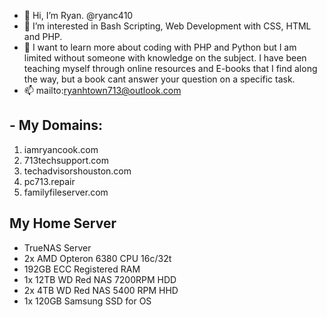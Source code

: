 - 👋 Hi, I’m Ryan. @ryanc410
- 👀 I’m interested in Bash Scripting, Web Development with CSS, HTML and PHP.
- 🌱 I want to learn more about coding with PHP and Python but I am limited without someone with knowledge on the subject. I have been teaching myself through
online resources and E-books that I find along the way, but a book cant answer your question on a specific task.
- 📫 mailto:ryanhtown713@outlook.com
<h2>- My Domains:</h2>
<ol>
<li>iamryancook.com</li>
   <li>713techsupport.com</li>
       <li>techadvisorshouston.com</li>
             <li>pc713.repair</li>
             <li>familyfileserver.com</li>
             </ol>
             
<h2>My Home Server</h2> 
<ul>
<li>TrueNAS Server</li>
        <li>2x AMD Opteron 6380 CPU 16c/32t</li>
            <li>192GB ECC Registered RAM</li>
                <li>1x 12TB WD Red NAS 7200RPM HDD</li>
                <li>2x 4TB WD Red NAS 5400 RPM HHD</li>
                <li>1x 120GB Samsung SSD for OS</li>
</ul>
<!---
ryanc410/ryanc410 is a ✨ special ✨ repository because its `README.md` (this file) appears on your GitHub profile.
You can click the Preview link to take a look at your changes.
--->

